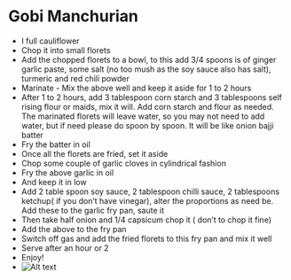 # Gobi Manchurian
- I full cauliflower 
- Chop it into small florets
- Add the chopped florets to a bowl, to this add 3/4 spoons is of ginger garlic paste, some salt (no too mush as the soy sauce also has salt), turmeric and red chili powder
- Marinate - Mix the above well and keep it aside for 1 to 2 hours
- After 1 to 2 hours, add 3 tablespoon corn starch and 3 tablespoons self rising flour or maids, mix it will. Add corn starch and flour as needed. The marinated florets will leave water, so you may not need to add water, but if need please do spoon by spoon. It will be like onion bajji batter
- Fry the batter in oil
- Once all the florets are fried, set it aside
- Chop some couple of garlic cloves in cylindrical fashion
- Fry the above garlic in oil
- And keep it in low
- Add 2 table spoon soy sauce, 2 tablespoon chilli sauce, 2 tablespoons ketchup( if you don’t have vinegar), alter the proportions as need be. Add these to the garlic fry pan, saute it
- Then take half onion  and 1/4 capsicum chop it ( don’t to chop it fine)
- Add the above to the fry pan
- Switch off gas and add  the fried florets to this fry pan and mix it well
- Serve after an hour or 2
- Enjoy!
- <img title="gobi manchurian" alt="Alt text" src="/images/gobi-manchuirian.png">
